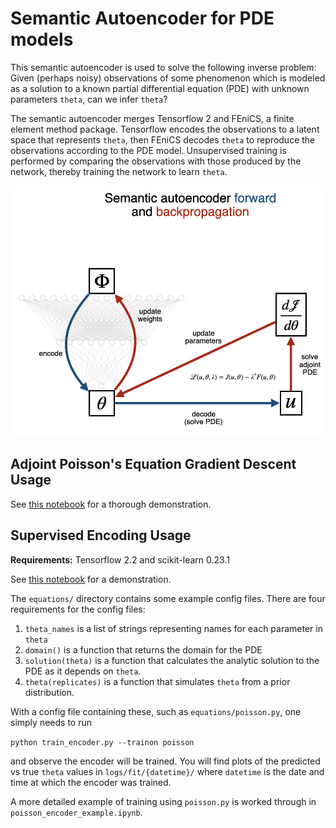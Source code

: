 # Semantic Autoencoder for PDE models
This semantic autoencoder is used to solve the following inverse problem:
Given (perhaps noisy) observations of some phenomenon which is modeled as 
a solution to a known partial differential equation (PDE) 
with unknown parameters `theta`, can we infer `theta`?

The semantic autoencoder merges Tensorflow 2 and FEniCS, 
a finite element method package.
Tensorflow encodes the observations to a latent space that represents `theta`,
then FEniCS decodes `theta` to reproduce the observations according to the PDE model.
Unsupervised training is performed by comparing the observations with those 
produced by the network, thereby training the network to learn `theta`.

<img src="neural_assisted_descent.png" width="800" >

## Adjoint Poisson's Equation Gradient Descent Usage
See [this notebook](adjoint_PDE.html) for a thorough demonstration.

## Supervised Encoding Usage
**Requirements:** Tensorflow 2.2 and scikit-learn 0.23.1

See [this notebook](poisson_encoder.html) for a demonstration.

The `equations/` directory contains some example config files.
There are four requirements for the config files:
 1. `theta_names` is a list of strings representing names for each parameter in `theta`
 2. `domain()` is a function that returns the domain for the PDE
 3. `solution(theta)` is a function that calculates the analytic solution to the PDE
 as it depends on `theta`.
 4. `theta(replicates)` is a function that simulates `theta` from a prior distribution.

With a config file containing these, such as `equations/poisson.py`,
one simply needs to run

`python train_encoder.py --trainon poisson`

and observe the encoder will be trained.
You will find plots of the predicted vs true `theta` values in
`logs/fit/{datetime}/` where `datetime` is the date and time 
at which the encoder was trained.

A more detailed example of training using `poisson.py` is
worked through in `poisson_encoder_example.ipynb`.
